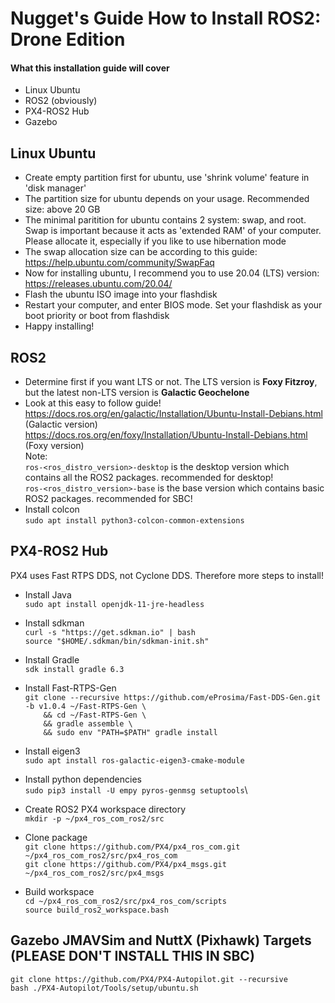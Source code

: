 # Nugget's Guide How to Install ROS2: Drone Edition
#### What this installation guide will cover
- Linux Ubuntu
- ROS2 (obviously)
- PX4-ROS2 Hub
- Gazebo

## Linux Ubuntu
- Create empty partition first for ubuntu, use 'shrink volume' feature in 'disk manager'
- The partition size for ubuntu depends on your usage. Recommended size: above 20 GB
- The minimal paritition for ubuntu contains 2 system: swap, and root. Swap is important because it acts as 'extended RAM' of your computer. Please allocate it, especially if you like to use hibernation mode
- The swap allocation size can be according to this guide: https://help.ubuntu.com/community/SwapFaq
- Now for installing ubuntu, I recommend you to use 20.04 (LTS) version: https://releases.ubuntu.com/20.04/
- Flash the ubuntu ISO image into your flashdisk
- Restart your computer, and enter BIOS mode. Set your flashdisk as your boot priority or boot from flashdisk
- Happy installing!

## ROS2 
- Determine first if you want LTS or not. The LTS version is **Foxy Fitzroy**, but the latest non-LTS version is **Galactic Geochelone**
- Look at this easy to follow guide!\
https://docs.ros.org/en/galactic/Installation/Ubuntu-Install-Debians.html (Galactic version)\
https://docs.ros.org/en/foxy/Installation/Ubuntu-Install-Debians.html (Foxy version)\
Note:\
`ros-<ros_distro_version>-desktop` is the desktop version which contains all the ROS2 packages. recommended for desktop!\
`ros-<ros_distro_version>-base` is the base version which contains basic ROS2 packages. recommended for SBC!
- Install colcon\
`sudo apt install python3-colcon-common-extensions`

## PX4-ROS2 Hub
PX4 uses Fast RTPS DDS, not Cyclone DDS. Therefore more steps to install!
- Install Java\
`sudo apt install openjdk-11-jre-headless`
- Install sdkman\
`curl -s "https://get.sdkman.io" | bash`\
`source "$HOME/.sdkman/bin/sdkman-init.sh"`
- Install Gradle\
`sdk install gradle 6.3`
- Install Fast-RTPS-Gen\
`git clone --recursive https://github.com/eProsima/Fast-DDS-Gen.git -b v1.0.4 ~/Fast-RTPS-Gen \`\
`    && cd ~/Fast-RTPS-Gen \`\
`    && gradle assemble \`\
`    && sudo env "PATH=$PATH" gradle install`
- Install eigen3\
`sudo apt install ros-galactic-eigen3-cmake-module`
- Install python dependencies\
`sudo pip3 install -U empy pyros-genmsg setuptools`\

- Create ROS2 PX4 workspace directory\
`mkdir -p ~/px4_ros_com_ros2/src`
- Clone package\
`git clone https://github.com/PX4/px4_ros_com.git ~/px4_ros_com_ros2/src/px4_ros_com`\
`git clone https://github.com/PX4/px4_msgs.git ~/px4_ros_com_ros2/src/px4_msgs`
- Build workspace\
`cd ~/px4_ros_com_ros2/src/px4_ros_com/scripts`\
`source build_ros2_workspace.bash`

## Gazebo JMAVSim and NuttX (Pixhawk) Targets (PLEASE DON'T INSTALL THIS IN SBC)
`git clone https://github.com/PX4/PX4-Autopilot.git --recursive`\
`bash ./PX4-Autopilot/Tools/setup/ubuntu.sh`
